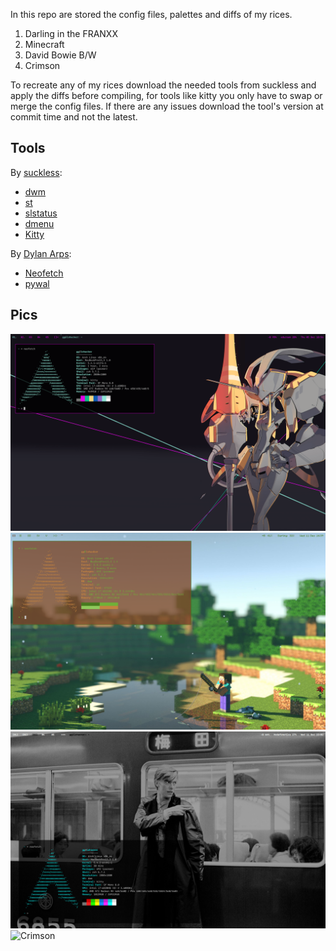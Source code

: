 In this repo are stored the config files, palettes and diffs of my rices.
1. Darling in the FRANXX
2. Minecraft
3. David Bowie B/W
4. Crimson

To recreate any of my rices download the needed tools from suckless and apply the diffs before compiling, for tools like kitty you only have to swap or merge the config files. If there are any issues download the tool's version at commit time and not the latest.

Tools
-----

By [suckless](https://suckless.org/):
- [dwm](https://dwm.suckless.org/)
- [st](https://st.suckless.org/)
- [slstatus](https://tools.suckless.org/slstatus/)
- [dmenu](https://tools.suckless.org/dmenu/)
- [Kitty](https://sw.kovidgoyal.net/kitty/)

By [Dylan Arps](https://github.com/dylanaraps):
- [Neofetch](https://github.com/dylanaraps/neofetch)
- [pywal](https://github.com/dylanaraps/pywal)

Pics
----

![Darling in the FRANXX](./DITF/pics/2019-12-05-185613_2880x1800_scrot.png)
![Minecraft](./minecraft/pics/2019-12-11-163916_2880x1800_scrot.png)
![Bowie](./Bowie/pics/2019-12-11-230248_2880x1800_scrot.png)
![Crimson](./Crimson/pics/2020-01-05-131501_2880x1800_scrot.png)
